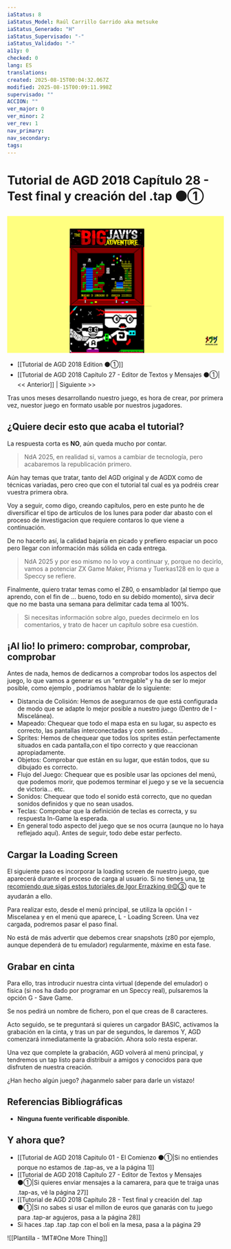 ```yaml
---
iaStatus: 8
iaStatus_Model: Raúl Carrillo Garrido aka metsuke
iaStatus_Generado: "H"
iaStatus_Supervisado: "-"
iaStatus_Validado: "-"
a11y: 0
checked: 0
lang: ES
translations: 
created: 2025-08-15T00:04:32.067Z
modified: 2025-08-15T00:09:11.998Z
supervisado: ""
ACCION: ""
ver_major: 0
ver_minor: 2
ver_rev: 1
nav_primary: 
nav_secondary: 
tags:
---
```

# Tutorial de AGD 2018 Capítulo 28 - Test final y creación del .tap ⚫①

![JBA Arcade Cabinet](PublicBrain/_resources/05e24fb1662263aece087bd65b2c1d93_MD5.jpg)

* [[Tutorial de AGD 2018 Edition ⚫①]]
* [[Tutorial de AGD 2018 Capítulo 27 - Editor de Textos y Mensajes ⚫①|<< Anterior]] |  Siguiente >>

Tras unos meses desarrollando nuestro juego, es hora de crear, por primera vez, nuestor juego en formato usable por nuestros jugadores.

## ¿Quiere decir esto que acaba el tutorial?

La respuesta corta es <strong>NO</strong>, aún queda mucho por contar.

> NdA 2025, en realidad si, vamos a cambiar de tecnología, pero acabaremos la republicación primero.

Aún hay temas que tratar, tanto del AGD original y de AGDX como de técnicas variadas, pero creo que con el tutorial tal cual es ya podréis crear vuestra primera obra.

Voy a seguir, como digo, creando capítulos, pero en este punto he de diversificar el tipo de artículos de los lunes para poder dar abasto con el proceso de investigacion que requiere contaros lo que viene a continuación.

De no hacerlo así, la calidad bajaría en picado y prefiero espaciar un poco pero llegar con información más sólida en cada entrega.

> NdA 2025 y por eso mismo no lo voy a continuar y, porque no decirlo, vamos a potenciar ZX Game Maker, Prisma y Tuerkas128 en lo que a Speccy se refiere.

Finalmente, quiero tratar temas como el Z80, o ensamblador (al tiempo que aprendo, con el fin de ... bueno, todo en su debido momento), sirva decir que no me basta una semana para delimitar cada tema al 100%.

> Si necesitas información sobre algo, puedes decirmelo en los comentarios, y trato de hacer un capítulo sobre esa cuestión.

## ¡Al lio! lo primero: comprobar, comprobar, comprobar

Antes de nada, hemos de dedicarnos a comprobar todos los aspectos del juego, lo que vamos a generar es un \"entregable\" y ha de ser lo mejor posible, como ejemplo , podríamos hablar de lo siguiente:

* Distancia de Colisión: Hemos de asegurarnos de que está configurada de modo que se adapte lo mejor posible a nuestro juego (Dentro de I - Miscelánea).
* Mapeado: Chequear que todo el mapa esta en su lugar, su aspecto es correcto, las pantallas interconectadas y con sentido...
* Sprites: Hemos de chequear que todos los sprites están perfectamente situados en cada pantalla,con el tipo correcto y que reaccionan apropiadamente.
* Objetos: Comprobar que están en su lugar, que están todos, que su dibujado es correcto.
* Flujo del Juego: Chequear que es posible usar las opciones del menú, que podemos morir, que podemos terminar el juego y se ve la secuencia de victoria... etc.
* Sonidos: Chequear que todo el sonido está correcto, que no quedan sonidos definidos y que no sean usados.
* Teclas: Comprobar que la definición de teclas es correcta, y su respuesta In-Game la esperada.
* En general todo aspecto del juego que se nos ocurra (aunque no lo haya reflejado aquí). Antes de seguir, todo debe estar perfecto.

## Cargar la Loading Screen

El siguiente paso es incorporar la loading screen de nuestro juego, que aparecerá durante el proceso de carga al usuario. Si no tienes una, [te recomiendo que sigas estos tutoriales de Igor Errazking 🌐🟡③](https://www.youtube.com/watch?v=r_t6IBm8-Ac) que te ayudarán a ello.

Para realizar esto, desde el menú principal, se utiliza la opción I - Miscelanea y en el menú que aparece, L - Loading Screen. Una vez cargada, podremos pasar el paso final.

No está de más advertir que debemos crear snapshots (z80 por ejemplo, aunque dependerá de tu emulador) regularmente, máxime en esta fase.

## Grabar en cinta

Para ello, tras introducir nuestra cinta virtual (depende del emulador) o física (si nos ha dado por programar en un Speccy real), pulsaremos la opción G - Save Game.

Se nos pedirá un nombre de fichero, pon el que creas de 8 caracteres.

Acto seguido, se te preguntará si quieres un cargador BASIC, activamos la grabación en la cinta, y tras un par de segundos, le daremos Y, AGD comenzará inmediatamente la grabación. Ahora solo resta esperar.

Una vez que complete la grabación, AGD volverá al menú principal, y tendremos un tap listo para distribuir a amigos y conocidos para que disfruten de nuestra creación.

¿Han hecho algún juego? ¡haganmelo saber para darle un vistazo!
## Referencias Bibliográficas

- **Ninguna fuente verificable disponible**.  

## Y ahora que?

* [[Tutorial de AGD 2018 Capitulo 01 - El Comienzo ⚫①|Si no entiendes porque no estamos de .tap-as, ve a la página 1]]
* [[Tutorial de AGD 2018 Capítulo 27 - Editor de Textos y Mensajes ⚫①|Si quieres enviar mensajes a la camarera, para que te traiga unas .tap-as, vé la página 27]]
* [[Tutorial de AGD 2018 Capítulo 28 - Test final y creación del .tap ⚫①|Si no sabes si usar el millon de euros que ganarás con tu juego para .tap-ar agujeros, pasa a la página 28]]
* Si haces .tap .tap .tap con el boli en la mesa, pasa a la página 29

![[Plantilla - 1MT#One More Thing]]